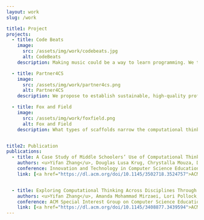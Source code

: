```yaml
---
layout: work
slug: /work

title1: Project
projects:
  - title: Code Beats
    image:
      src: /assets/img/work/codebeats.jpg
      alt: CodeBeats
    description: Making music could be a way to learn programming. We teach computational thinking (CT) via a curriculum where (1) students learn how to code to manipulate and create hip hop beats and (2) students experience computation. As students make beats, they, almost without noticing, learn fundamental concepts and skills of computer science.

  - title: Partner4CS
    image:
      src: /assets/img/work/partner4cs.png
      alt: Partner4CS
    description: We propose to establish sustainable, high-quality professional development and support for middle (G6-8) and high school (G9-12) computer science teachers by teaming university faculty and undergraduates in computer science, education, and math education and leveraging successful components of several existing models across the country.

  - title: Fox and Field
    image:
      src: /assets/img/work/foxfield.png
      alt: Fox and Field
    description: What types of scaffolds narrow the computational thinking (CT) performance gap between experts and novices within a coding obstacle course? We designed Fox and Field, a block-based programming game with different scaffolds and prompted to undergrad students in CS major and non-CS major. We assessed their CT knowledge and logged their programming process data to understand this question.


title2: Publication
publications:
  - title: A Case Study of Middle Schoolers’ Use of Computational Thinking Concepts and Practices during Coded Music Composition
    authors: <u>Yifan Zhang</u>, Douglas Lusa Krug, Chrystalla Mouza, David C. Shepherd, and Lori Pollock
    conference: Innovation and Technology in Computer Science Education (ITiCSE). 2022.
    link: [<a href="https://dl.acm.org/doi/10.1145/3502718.3524757">ACM DL</a>]


  - title: Exploring Computational Thinking Across Disciplines Through Student-Generated Artifact Analysis
    authors: <u>Yifan Zhang</u>, Amanda Mohammad Mirzaei, Lori Pollock, Chrystalla Mouza, and Kevin Guidry
    conference: ACM Special Interest Group on Computer Science Education (SIGCSE). 2021.
    link: [<a href="https://dl.acm.org/doi/10.1145/3408877.3439594">ACM DL</a>]
---
```


<br />
<br />
